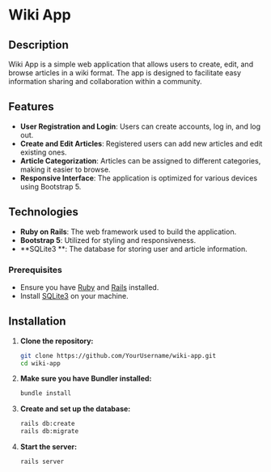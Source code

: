 # Wiki App

## Description

Wiki App is a simple web application that allows users to create, edit, and browse articles in a wiki format. The app is designed to facilitate easy information sharing and collaboration within a community.

## Features

- **User Registration and Login**: Users can create accounts, log in, and log out.
- **Create and Edit Articles**: Registered users can add new articles and edit existing ones.
- **Article Categorization**: Articles can be assigned to different categories, making it easier to browse.
- **Responsive Interface**: The application is optimized for various devices using Bootstrap 5.

## Technologies

- **Ruby on Rails**: The web framework used to build the application.
- **Bootstrap 5**: Utilized for styling and responsiveness.
- **SQLite3 **: The database for storing user and article information.

### Prerequisites

- Ensure you have [Ruby](https://www.ruby-lang.org/en/downloads/) and [Rails](https://rubyonrails.org/) installed.
- Install [SQLite3](https://www.sqlite.org/download.html) on your machine. 

## Installation

1. **Clone the repository:**

   ```bash
   git clone https://github.com/YourUsername/wiki-app.git
   cd wiki-app
   ```
2. **Make sure you have Bundler installed:**

    ```bash
    bundle install
    ```
3. **Create and set up the database:**

    ```bash
    rails db:create
    rails db:migrate
    ```
4. **Start the server:**

    ```bash
    rails server
    ```